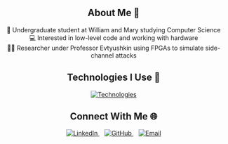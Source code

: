 <!-- About Me Section -->
<h2 align="center">About Me 🐧</h2>
<p align="center">
  📕 Undergraduate student at William and Mary studying Computer Science <br />
  💻 Interested in low-level code and working with hardware <br />
  🧑‍💻 Researcher under Professor Evtyushkin using FPGAs to simulate side-channel attacks
</p>

<!-- Technologies I Use Section -->
<h2 align="center">Technologies I Use 🤖</h2>
<p align="center">
  <a href="https://skillicons.dev">
    <img src="https://skillicons.dev/icons?i=c,linux,python&perline=14" alt="Technologies" />
  </a>
</p>

<!-- Connect With Me Section -->
<h2 align="center">Connect With Me 🌐</h2>
<p align="center">
  <a href="https://www.linkedin.com/in/alexanderbendezu/" target="_blank">
    <img src="https://skillicons.dev/icons?i=linkedin" alt="LinkedIn" />
  </a>
  &nbsp;&nbsp;
  <a href="https://github.com/abendezu10" target="_blank">
    <img src="https://skillicons.dev/icons?i=github" alt="GitHub" />
  </a>
  &nbsp;&nbsp;
  <a href="mailto:alexanderbendezu10@gmail.com">
    <img src="https://skillicons.dev/icons?i=gmail" alt="Email" />
  </a>
</p>
